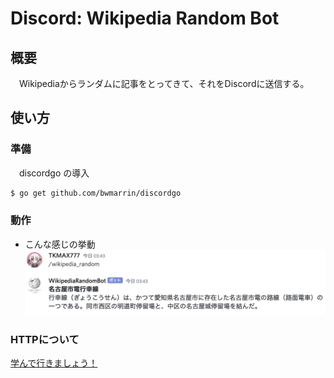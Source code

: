 # Discord: Wikipedia Random Bot
## 概要
　Wikipediaからランダムに記事をとってきて、それをDiscordに送信する。
## 使い方
### 準備
　discordgo の導入
```sh
$ go get github.com/bwmarrin/discordgo
```
### 動作
- こんな感じの挙動
![こんな感じ](/1st/discord/resources/program.png)

### HTTPについて
[学んで行きましょう！](/1st/discord/http.md)
